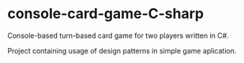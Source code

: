 # console-card-game-C-sharp
Console-based turn-based card game for two players written in C#.

Project containing usage of design patterns in simple game aplication.  
